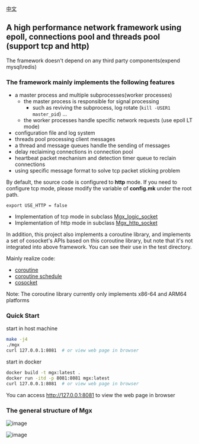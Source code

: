 [中文](./README_CN.md)

## **A high performance network framework using epoll, connections pool and threads pool (support tcp and http)**

The framework doesn't depend on any third party components(expend mysql\redis)

### The framework mainly implements the following features

- a master process and multiple subprocesses(worker processes)
    - the master process is responsible for signal processing
        - such as reviving the subprocess, log rotate (`kill -USER1 master_pid`) ...
    - the worker processes handle specific network requests (use epoll LT mode)
- configuration file and log system
- threads pool processing client messages
- a thread and message queues handle the sending of messages
- delay reclaiming connections in connection pool
- heartbeat packet mechanism and detection timer queue to reclain connections
- using specific message format to solve tcp packet sticking problem



By default, the source code is configured to **http** mode. If you need to configure tcp mode, please modify the variable of **config.mk** under the root path.

```
export USE_HTTP = false
```

- Implementation of tcp mode in subclass [Mgx_logic_socket](./bussiness/mgx_logic_socket.cpp)
- Implementation of http mode in subclass [Mgx_http_socket](./http/mgx_http_socket.cpp)



In addition, this project also implements a coroutine library, and implements a set of cosocket's APIs based on this coroutine library, but note that it's not integrated into above framework. You can see their use in the test directory.

Mainly realize code:

- [coroutine](./misc/mgx_coroutine.cpp)
- [coroutine schedule](./misc/mgx_coroutine_scheduler.cpp)
- [cosocket](./misc/mgx_cosocket.cpp)

Note: The coroutine library currently only implements x86-64 and ARM64 platforms

### Quick Start

start in host machine

```bash
make -j4
./mgx
curl 127.0.0.1:8081  # or view web page in browser
```

start in docker
```bash
docker build -t mgx:latest .
docker run -itd -p 8081:8081 mgx:latest
curl 127.0.0.1:8081  # or view web page in browser
```

You can access http://127.0.0.1:8081 to view the web page in browser

### The general structure of Mgx
![image](https://user-images.githubusercontent.com/33289788/198247240-d637ec92-ddfe-4dd6-9344-e18ac0f73e4d.png)

![image](https://user-images.githubusercontent.com/33289788/198247154-29127906-a971-41e8-99c5-9c2d6378f521.png)

